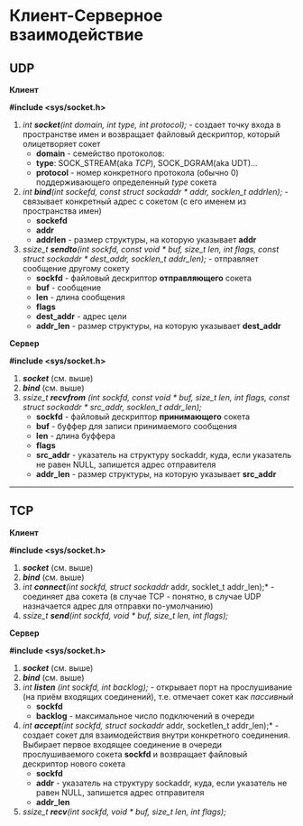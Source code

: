# Клиент-Серверное взаимодействие

## UDP

**Клиент**

**#include <sys/socket.h>**
1. *int **socket**(int domain, int type, int protocol);* - создает точку входа в пространстве имен и возвращает файловый дескриптор, который олицетворяет сокет
   + **domain** - семейство протоколов:
   + **type**: SOCK_STREAM(aka *TCP*), SOCK_DGRAM(aka UDT)...
   + **protocol** - номер конкретного протокола (обычно 0) поддерживающего определенный *type* сокета
2. *int **bind**(int sockefd, const struct sockaddr \* addr, socklen_t addrlen);* - связывает конкретный адрес с сокетом (с его именем из пространства имен)
   + **sockefd**
   + **addr**
   + **addrlen** - размер структуры, на которую указывает **addr**
3. *ssize_t **sendto**(int sockfd, const void \* buf, size_t len, int flags, const struct sockaddr \* dest_addr, socklen_t addr_len);* - отправляет сообщение другому сокету
   + **sockfd** - файловый дескриптор **отправляющего** сокета
   + **buf** - сообщение
   + **len** - длина сообщения
   + **flags**
   + **dest_addr** - адрес цели
   + **addr_len** - размер структуры, на которую указывает **dest_addr**

**Сервер**

**#include <sys/socket.h>**
1. ***socket*** (см. выше)
2. ***bind*** (см. выше)
3. *ssize_t **recvfrom** (int sockfd, const void \* buf, size_t len, int flags, const struct sockaddr \* src_addr, socklen_t addr_len);*
      + **sockfd** - файловый дескриптор **принимающего** сокета
     + **buf** - буффер для записи принимаемого сообщения
     + **len** - длина буффера
     + **flags**
     + **src_addr** - указатель на структуру sockaddr, куда, если указатель не равен NULL, запишется адрес отправителя
     + **addr_len** - размер структуры, на которую указывает **src_addr**

-----

## TCP

**Клиент**

**#include <sys/socket.h>**
1. ***socket*** (см. выше)
2. ***bind*** (см. выше)
3. *int **connect**(int sockfd, struct sockaddr* addr, socklet_t addr_len);* - соединяет два сокета (в случае TCP - понятно, в случае UDP назначается адрес для отправки по-умолчанию)
4. *ssize_t **send**(int sockfd, void * buf, size_t len, int flags);*

**Сервер**

**#include <sys/socket.h>**
1. ***socket*** (см. выше)
2. ***bind*** (см. выше)
3. *int **listen** (int sockfd, int backlog);* - открывает порт на прослушивание (на приём входящих соединений), т.е. отмечает сокет как *пассивный*
      + **sockfd**
      + **backlog** - максимальное число подключений в очереди
5. *int **accept**(int sockfd, struct sockaddr* addr, socketlen_t addr_len);* - создает сокет для взаимодействия внутри конкретного соединения. Выбирает первое входящее соединение в очереди прослушиваемого сокета **sockfd** и возвращает файловый дескриптор нового сокета
      + **sockfd**
      + **addr** - указатель на структуру sockaddr, куда, если указатель не равен NULL, запишется адрес отправителя
      + **addr_len**
7. *ssize_t **recv**(int sockfd, void * buf, size_t len, int flags);*
